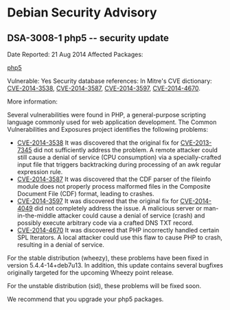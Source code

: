 
Debian Security Advisory
========================


DSA-3008-1 php5 -- security update
----------------------------------



Date Reported:
21 Aug 2014
Affected Packages:

[php5](https://packages.debian.org/src:php5)

Vulnerable:
Yes
Security database references:
In Mitre's CVE dictionary: [CVE-2014-3538](https://security-tracker.debian.org/tracker/CVE-2014-3538), [CVE-2014-3587](https://security-tracker.debian.org/tracker/CVE-2014-3587), [CVE-2014-3597](https://security-tracker.debian.org/tracker/CVE-2014-3597), [CVE-2014-4670](https://security-tracker.debian.org/tracker/CVE-2014-4670).  

More information:

Several vulnerabilities were found in PHP, a general-purpose scripting
language commonly used for web application development. The Common
Vulnerabilities and Exposures project identifies the following problems:


* [CVE-2014-3538](https://security-tracker.debian.org/tracker/CVE-2014-3538)
It was discovered that the original fix for [CVE-2013-7345](https://security-tracker.debian.org/tracker/CVE-2013-7345) did not
 sufficiently address the problem. A remote attacker could still
 cause a denial of service (CPU consumption) via a specially-crafted
 input file that triggers backtracking during processing of an awk
 regular expression rule.
* [CVE-2014-3587](https://security-tracker.debian.org/tracker/CVE-2014-3587)
It was discovered that the CDF parser of the fileinfo module does
 not properly process malformed files in the Composite Document File
 (CDF) format, leading to crashes.
* [CVE-2014-3597](https://security-tracker.debian.org/tracker/CVE-2014-3597)
It was discovered that the original fix for [CVE-2014-4049](https://security-tracker.debian.org/tracker/CVE-2014-4049) did not
 completely address the issue. A malicious server or
 man-in-the-middle attacker could cause a denial of service (crash)
 and possibly execute arbitrary code via a crafted DNS TXT record.
* [CVE-2014-4670](https://security-tracker.debian.org/tracker/CVE-2014-4670)
It was discovered that PHP incorrectly handled certain SPL
 Iterators. A local attacker could use this flaw to cause PHP to
 crash, resulting in a denial of service.


For the stable distribution (wheezy), these problems have been fixed in
version 5.4.4-14+deb7u13. In addition, this update contains several
bugfixes originally targeted for the upcoming Wheezy point release.


For the unstable distribution (sid), these problems will be fixed soon.


We recommend that you upgrade your php5 packages.





